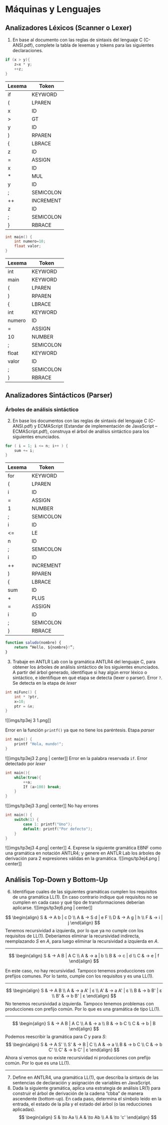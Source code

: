 # Máquinas y Lenguajes
## Analizadores Léxicos (Scanner o Lexer)
1. En base al documento con las reglas de sintaxis del lenguaje C (C-ANSI.pdf), complete la tabla de lexemas y tokens para las siguientes declaraciones.
``` C
if (x > y){
	z=x * y;
	++z;
}
```

| Lexema | Token |
|--------|--------|
| if | KEYWORD |
| ( | LPAREN |
| x | ID |
| > | GT |
| y | ID |
| ) | RPAREN |
| { | LBRACE |
| z | ID |
| = | ASSIGN |
| x | ID |
| * | MUL |
| y | ID |
| ; | SEMICOLON |
| ++ | INCREMENT |
| z | ID |
| ; | SEMICOLON |
| } | RBRACE |

``` C
int main() {
	int numero=10;
	float valor;
}
```

| Lexema | Token     |
| ------ | --------- |
| int    | KEYWORD   |
| main   | KEYWORD   |
| (      | LPAREN    |
| )      | RPAREN    |
| {      | LBRACE    |
| int    | KEYWORD   |
| numero | ID        |
| =      | ASSIGN    |
| 10     | NUMBER    |
| ;      | SEMICOLON |
| float  | KEYWORD   |
| valor  | ID        |
| ;      | SEMICOLON |
| }      | RBRACE    |
## Analizadores Sintácticos (Parser)
### Árboles de análisis sintáctico
2. En base los documentos con las reglas de sintaxis del lenguaje C (C-ANSI.pdf) y ECMAScript (Estandar de implementación de JavaScript – ECMAScript.pdf), construya el árbol de análisis sintáctico para los siguientes enunciados.
``` C
for ( i = 1; i <= n; i++ ) {
	sum += i;
}
```

| Lexema | Token |
|--------|--------|
| for | KEYWORD |
| ( | LPAREN |
| i | ID |
| = | ASSIGN |
| 1 | NUMBER |
| ; | SEMICOLON |
| i | ID |
| <= | LE |
| n | ID |
| ; | SEMICOLON |
| i | ID |
| ++ | INCREMENT |
| ) | RPAREN |
| { | LBRACE |
| sum | ID |
| + | PLUS |
| = | ASSIGN |
| i | ID |
| ; | SEMICOLON |
| } | RBRACE |

``` JavaScript
function saludo(nombre) {
	return “Hello, ${nombre}!”;
}
```

3. Trabaje en ANTLR Lab con la gramática ANTLR4 del lenguaje C, para obtener los árboles de análisis sintáctico de los siguientes enunciados. A partir del árbol generado, identifique si hay algún error léxico o sintáctico, e identifique en qué etapa se detecta (lexer o parser). 
Error `?`. Se detecta en la etapa de *lexer*
``` C
int miFunc() {
	int * ?ptr,
	x=10;
	ptr = &x;
}
```
![[imgs/tp3ej 3 1.png]]

Error en la función `printf()` ya que no tiene los paréntesis. Etapa *parser*
``` C
int main() {
	printf "Hola, mundo!";
}
```
![[imgs/tp3ej3 2.png | center]]
Error en la palabra reservada `if`. Error detectado por *lexer*
``` C
int main(){
	while(true){
		++a;
		If (a>100) break;
	}
}
```
![[imgs/tp3ej3 3.png| center]]
No hay errores
``` C
int main() {
	switch(1) {
		case 1: printf("Uno");
		default: printf("Por defecto");
	}
}
```
![[imgs/tp3ej3 4.png| center]]
4. Exprese la siguiente gramática EBNF como una gramática en notación ANTLR4; y genere en ANTLR Lab los árboles de derivación para 2 expresiones válidas en la gramática.
![[imgs/tp3ej4.png | center]]

## Análisis Top-Down y Bottom-Up
6. Identifique cuales de las siguientes gramáticas cumplen los requisitos de una gramática LL(1). En caso contrario indique qué requisitos no se cumplen en cada caso y qué tipo de transformaciones deberían aplicarse.
![[imgs/tp3ej6.png | center]]

$$
\begin{align}
S  & → A b | c D   \\
A  & → S d | e F   \\
D  & → A g | h   \\
F  & → i | j
\end{align}
$$
Tenemos recursividad a izquierda, por lo que ya no cumple con los requisitos de LL(1). Deberíamos eliminar la recursividad indirecta, reemplazando $S$ en $A$, para luego eliminar la recursividad a izquierda en $A$.

---
$$
\begin{align}
S  & → A B | A C  \\
A  & → a | b  \\
B  & → c | d  \\
C  & → e | f
\end{align}
$$

En este caso, no hay recursividad. Tampoco tenemos producciones con prefijos comunes. Por lo tanto, cumple con los requisitos y es una LL(1).

---

$$
\begin{align}
S  & → A B  \\
A  & → a A' | ε  \\
A'  & → a A' | ε  \\
B  & → b B' | ε  \\
B'  & → b B' | ε
\end{align}
$$
No tenemos recursividad a izquierda. Tampoco tenemos problemas con producciones con prefijo común. Por lo que es una gramática de tipo LL(1).

---

$$
\begin{align}
S  & → A B | A C  \\
A  & → a  \\
B  & → b C  \\
C  & → b | B
\end{align}
$$
Podemos reescribir la gramática para $C$ y para $S$:
$$
\begin{align}
S  & → A S'  \\
S'  & → B | C  \\
A  & → a  \\
B  & → b C  \\
C  & → b C'  \\
C'  & → b C' | ε
\end{align}
$$
Ahora sí vemos que no existe recursividad ni producciones con prefijo común. Por lo que es una LL(1).

---

7. Define en ANTLR4, una gramática LL(1), que describa la sintaxis de las sentencias de declaración y asignación de variables en JavaScript.
8. Dada la siguiente gramática, aplica una estrategia de análisis LR(1) para construir el árbol de derivación de la cadena “cbba” de manera ascendente (bottom-up). En cada paso, determina el símbolo leído en la entrada, el estado de la pila y el estado del árbol (o las reducciones aplicadas).
$$
\begin{align}
S  & \to Aa \\
A  & \to Ab \\
A  & \to 'c'
\end{align}
$$
